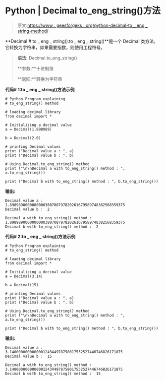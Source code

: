 # Python | Decimal to_eng_string()方法

> 原文:[https://www . geesforgeks . org/python-decimal-to _ eng _ string-method/](https://www.geeksforgeeks.org/python-decimal-to_eng_string-method/)

**Decimal # to _ eng _ string():to _ eng _ string()**是一个 Decimal 类方法，它转换为字符串，如果需要指数，则使用工程符号。

> **语法:** Decimal.to_eng_string()
> 
> **参数:**十进制值
> 
> **返回:**转换为字符串

**代码# 1:to _ eng _ string()方法示例**

```
# Python Program explaining 
# to_eng_string() method

# loading decimal library
from decimal import *

# Initializing a decimal value
a = Decimal(1.898989)

b = Decimal(2.0)

# printing Decimal values
print ("Decimal value a : ", a)
print ("Decimal value b : ", b)

# Using Decimal.to_eng_string() method
print ("\n\nDecimal a with to_eng_string() method : ", a.to_eng_string())

print ("Decimal b with to_eng_string() method : ", b.to_eng_string())
```

**输出:**

```
Decimal value a :  1.8989890000000000380708797820261679589748382568359375
Decimal value b :  2

Decimal a with to_eng_string() method :  1.8989890000000000380708797820261679589748382568359375
Decimal b with to_eng_string() method :  2

```

**代码# 2:to _ eng _ string()方法示例**

```
# Python Program explaining 
# to_eng_string() method

# loading decimal library
from decimal import *

# Initializing a decimal value
a = Decimal(3.14)

b = Decimal(15)

# printing Decimal values
print ("Decimal value a : ", a)
print ("Decimal value b : ", b)

# Using Decimal.to_eng_string() method
print ("\n\nDecimal a with to_eng_string() method : ", a.to_eng_string())

print ("Decimal b with to_eng_string() method : ", b.to_eng_string())
```

**输出:**

```
Decimal value a :  3.140000000000000124344978758017532527446746826171875
Decimal value b :  15

Decimal a with to_eng_string() method :  3.140000000000000124344978758017532527446746826171875
Decimal b with to_eng_string() method :  15

```